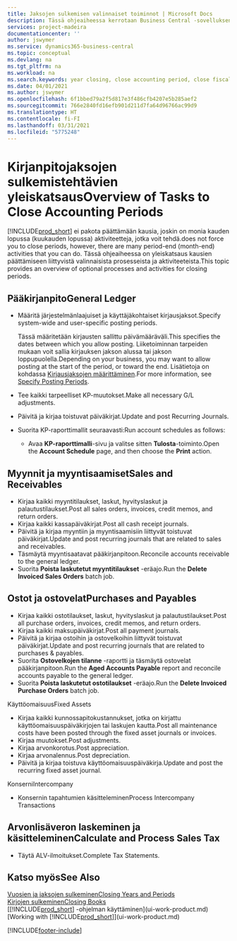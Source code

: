 ```yaml
---
title: Jaksojen sulkemisen valinnaiset toiminnot | Microsoft Docs
description: Tässä ohjeaiheessa kerrotaan Business Central -sovelluksen kirjanpitojaksojen sulkemisen valinnaisista prosesseista ja toiminnoista.
services: project-madeira
documentationcenter: ''
author: jswymer
ms.service: dynamics365-business-central
ms.topic: conceptual
ms.devlang: na
ms.tgt_pltfrm: na
ms.workload: na
ms.search.keywords: year closing, close accounting period, close fiscal year, aging, creditor payments, vendor payments
ms.date: 04/01/2021
ms.author: jswymer
ms.openlocfilehash: 6f1bbed79a2f5d817e3f486cfb4207e5b285aef2
ms.sourcegitcommit: 766e2840fd16efb901d211d7fa64d96766ac99d9
ms.translationtype: HT
ms.contentlocale: fi-FI
ms.lasthandoff: 03/31/2021
ms.locfileid: "5775248"
---
```

# <a name="overview-of-tasks-to-close-accounting-periods"></a><span data-ttu-id="c1249-103">Kirjanpitojaksojen sulkemistehtävien yleiskatsaus</span><span class="sxs-lookup"><span data-stu-id="c1249-103">Overview of Tasks to Close Accounting Periods</span></span>
[!INCLUDE[prod_short](includes/prod_short.md)] <span data-ttu-id="c1249-104">ei pakota päättämään kausia, joskin on monia kauden lopussa (kuukauden lopussa) aktiviteetteja, jotka voit tehdä.</span><span class="sxs-lookup"><span data-stu-id="c1249-104">does not force you to close periods, however, there are many period-end (month-end) activities that you can do.</span></span> <span data-ttu-id="c1249-105">Tässä ohjeaiheessa on yleiskatsaus kausien päättämiseen liittyvistä valinnaisista prosesseista ja aktiviteeteista.</span><span class="sxs-lookup"><span data-stu-id="c1249-105">This topic provides an overview of optional processes and activities for closing periods.</span></span>  

## <a name="general-ledger"></a><span data-ttu-id="c1249-106">Pääkirjanpito</span><span class="sxs-lookup"><span data-stu-id="c1249-106">General Ledger</span></span>
* <span data-ttu-id="c1249-107">Määritä järjestelmänlaajuiset ja käyttäjäkohtaiset kirjausjaksot.</span><span class="sxs-lookup"><span data-stu-id="c1249-107">Specify system-wide and user-specific posting periods.</span></span>  

    <span data-ttu-id="c1249-108">Tässä määritetään kirjausten sallittu päivämääräväli.</span><span class="sxs-lookup"><span data-stu-id="c1249-108">This specifies the dates between which you allow posting.</span></span> <span data-ttu-id="c1249-109">Liiketoiminnan tarpeiden mukaan voit sallia kirjauksen jakson alussa tai jakson loppupuolella.</span><span class="sxs-lookup"><span data-stu-id="c1249-109">Depending on your business, you may want to allow posting at the start of the period, or toward the end.</span></span> <span data-ttu-id="c1249-110">Lisätietoja on kohdassa [Kirjausjaksojen määrittäminen](finance-how-specify-posting-periods.md).</span><span class="sxs-lookup"><span data-stu-id="c1249-110">For more information, see [Specify Posting Periods](finance-how-specify-posting-periods.md).</span></span>  
* <span data-ttu-id="c1249-111">Tee kaikki tarpeelliset KP-muutokset.</span><span class="sxs-lookup"><span data-stu-id="c1249-111">Make all necessary G/L adjustments.</span></span>  
* <span data-ttu-id="c1249-112">Päivitä ja kirjaa toistuvat päiväkirjat.</span><span class="sxs-lookup"><span data-stu-id="c1249-112">Update and post Recurring Journals.</span></span>  
  <!--* Process Consolidations-->
* <span data-ttu-id="c1249-113">Suorita KP-raporttimallit seuraavasti:</span><span class="sxs-lookup"><span data-stu-id="c1249-113">Run account schedules as follows:</span></span>  
  * <span data-ttu-id="c1249-114">Avaa **KP-raporttimalli**-sivu ja valitse sitten **Tulosta**-toiminto.</span><span class="sxs-lookup"><span data-stu-id="c1249-114">Open the **Account Schedule** page, and then choose the **Print** action.</span></span>  

## <a name="sales-and-receivables"></a><span data-ttu-id="c1249-115">Myynnit ja myyntisaamiset</span><span class="sxs-lookup"><span data-stu-id="c1249-115">Sales and Receivables</span></span>
* <span data-ttu-id="c1249-116">Kirjaa kaikki myyntitilaukset, laskut, hyvityslaskut ja palautustilaukset.</span><span class="sxs-lookup"><span data-stu-id="c1249-116">Post all sales orders, invoices, credit memos, and return orders.</span></span>  
* <span data-ttu-id="c1249-117">Kirjaa kaikki kassapäiväkirjat.</span><span class="sxs-lookup"><span data-stu-id="c1249-117">Post all cash receipt journals.</span></span>  
* <span data-ttu-id="c1249-118">Päivitä ja kirjaa myyntiin ja myyntisaamisiin liittyvät toistuvat päiväkirjat.</span><span class="sxs-lookup"><span data-stu-id="c1249-118">Update and post recurring journals that are related to sales and receivables.</span></span>  
* <span data-ttu-id="c1249-119">Täsmäytä myyntisaatavat pääkirjanpitoon.</span><span class="sxs-lookup"><span data-stu-id="c1249-119">Reconcile accounts receivable to the general ledger.</span></span>  
* <span data-ttu-id="c1249-120">Suorita **Poista laskutetut myyntitilaukset** -eräajo.</span><span class="sxs-lookup"><span data-stu-id="c1249-120">Run the **Delete Invoiced Sales Orders** batch job.</span></span>  

## <a name="purchases-and-payables"></a><span data-ttu-id="c1249-121">Ostot ja ostovelat</span><span class="sxs-lookup"><span data-stu-id="c1249-121">Purchases and Payables</span></span>
* <span data-ttu-id="c1249-122">Kirjaa kaikki ostotilaukset, laskut, hyvityslaskut ja palautustilaukset.</span><span class="sxs-lookup"><span data-stu-id="c1249-122">Post all purchase orders, invoices, credit memos, and return orders.</span></span>  
* <span data-ttu-id="c1249-123">Kirjaa kaikki maksupäiväkirjat.</span><span class="sxs-lookup"><span data-stu-id="c1249-123">Post all payment journals.</span></span>  
* <span data-ttu-id="c1249-124">Päivitä ja kirjaa ostoihin ja ostovelkoihin liittyvät toistuvat päiväkirjat.</span><span class="sxs-lookup"><span data-stu-id="c1249-124">Update and post recurring journals that are related to purchases & payables.</span></span>  
* <span data-ttu-id="c1249-125">Suorita **Ostovelkojen tilanne** -raportti ja täsmäytä ostovelat pääkirjanpitoon.</span><span class="sxs-lookup"><span data-stu-id="c1249-125">Run the **Aged Accounts Payable** report and reconcile accounts payable to the general ledger.</span></span>  
* <span data-ttu-id="c1249-126">Suorita **Poista laskutetut ostotilaukset** -eräajo.</span><span class="sxs-lookup"><span data-stu-id="c1249-126">Run the **Delete Invoiced Purchase Orders** batch job.</span></span>  

<span data-ttu-id="c1249-127">Käyttöomaisuus</span><span class="sxs-lookup"><span data-stu-id="c1249-127">Fixed Assets</span></span>
* <span data-ttu-id="c1249-128">Kirjaa kaikki kunnossapitokustannukset, jotka on kirjattu käyttöomaisuuspäiväkirjojen tai laskujen kautta.</span><span class="sxs-lookup"><span data-stu-id="c1249-128">Post all maintenance costs have been posted through the fixed asset journals or invoices.</span></span>
* <span data-ttu-id="c1249-129">Kirjaa muutokset.</span><span class="sxs-lookup"><span data-stu-id="c1249-129">Post adjustments.</span></span>
* <span data-ttu-id="c1249-130">Kirjaa arvonkorotus.</span><span class="sxs-lookup"><span data-stu-id="c1249-130">Post appreciation.</span></span>
* <span data-ttu-id="c1249-131">Kirjaa arvonalennus.</span><span class="sxs-lookup"><span data-stu-id="c1249-131">Post depreciation.</span></span>
* <span data-ttu-id="c1249-132">Päivitä ja kirjaa toistuva käyttöomaisuuspäiväkirja.</span><span class="sxs-lookup"><span data-stu-id="c1249-132">Update and post the recurring fixed asset journal.</span></span>

<span data-ttu-id="c1249-133">Konserni</span><span class="sxs-lookup"><span data-stu-id="c1249-133">Intercompany</span></span>
* <span data-ttu-id="c1249-134">Konsernin tapahtumien käsitteleminen</span><span class="sxs-lookup"><span data-stu-id="c1249-134">Process Intercompany Transactions</span></span>

## <a name="calculate-and-process-sales-tax"></a><span data-ttu-id="c1249-135">Arvonlisäveron laskeminen ja käsitteleminen</span><span class="sxs-lookup"><span data-stu-id="c1249-135">Calculate and Process Sales Tax</span></span>
* <span data-ttu-id="c1249-136">Täytä ALV-ilmoitukset.</span><span class="sxs-lookup"><span data-stu-id="c1249-136">Complete Tax Statements.</span></span>  

## <a name="see-also"></a><span data-ttu-id="c1249-137">Katso myös</span><span class="sxs-lookup"><span data-stu-id="c1249-137">See Also</span></span>
[<span data-ttu-id="c1249-138">Vuosien ja jaksojen sulkeminen</span><span class="sxs-lookup"><span data-stu-id="c1249-138">Closing Years and Periods</span></span>](year-close-years-periods.md)  
[<span data-ttu-id="c1249-139">Kirjojen sulkeminen</span><span class="sxs-lookup"><span data-stu-id="c1249-139">Closing Books</span></span>](year-close-books.md)  
<span data-ttu-id="c1249-140">[[!INCLUDE[prod_short](includes/prod_short.md)] -ohjelman käyttäminen](ui-work-product.md)</span><span class="sxs-lookup"><span data-stu-id="c1249-140">[Working with [!INCLUDE[prod_short](includes/prod_short.md)]](ui-work-product.md)</span></span>


[!INCLUDE[footer-include](includes/footer-banner.md)]